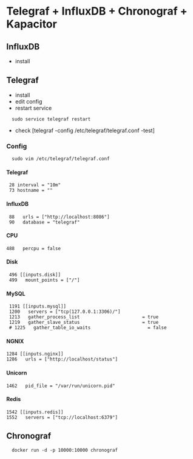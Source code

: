 # Telegraf + InfluxDB + Chronograf + Kapacitor

## InfluxDB
 - install

## Telegraf
 - install
 - edit config
 - restart service 
 ```
   sudo service telegraf restart
 ```
 - check [telegraf -config /etc/telegraf/telegraf.conf -test]
### Config
```
  sudo vim /etc/telegraf/telegraf.conf
```
 
#### Telegraf
```
 28 interval = "10m"
 73 hostname = ""
```

#### InfluxDB
```
 88   urls = ["http://localhost:8086"]
 90   database = "telegraf"
```

#### CPU
```
488   percpu = false
```


#### Disk
```
 496 [[inputs.disk]]
 499   mount_points = ["/"]
```

#### MySQL
```
 1191 [[inputs.mysql]]
 1200   servers = ["tcp(127.0.0.1:3306)/"]
 1213   gather_process_list                       = true
 1219   gather_slave_status                       = true
 # 1225   gather_table_io_waits                     = false
```

#### NGNIX
```
1284 [[inputs.nginx]]
1286   urls = ["http://localhost/status"]
```

#### Unicorn
```
1462   pid_file = "/var/run/unicorn.pid"
```

#### Redis
```
1542 [[inputs.redis]]
1552   servers = ["tcp://localhost:6379"]
```

## Chronograf
```
  docker run -d -p 10000:10000 chronograf
```
